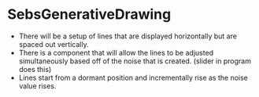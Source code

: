# SebsGenerativeDrawing
- There will be a setup of lines that are displayed horizontally but are spaced out vertically. 
- There is a component that will allow the lines to be adjusted simultaneously based off of the noise that is created. (slider in program does this)
- Lines start from a dormant position and incrementally rise as the noise value rises.